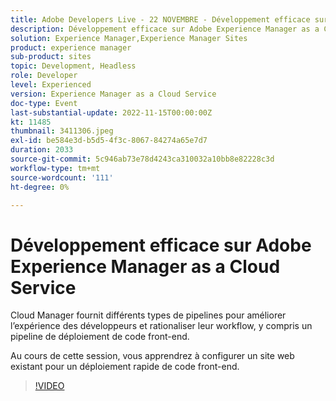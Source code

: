 ```yaml
---
title: Adobe Developers Live - 22 NOVEMBRE - Développement efficace sur Adobe Experience Manager as a Cloud Service
description: Développement efficace sur Adobe Experience Manager as a Cloud Service Cloud Manager fournit différents types de pipelines pour améliorer l’expérience des développeurs et rationaliser leur workflow, y compris un pipeline de déploiement de code front-end. Au cours de cette session, vous apprendrez à configurer un site web existant pour un déploiement rapide de code front-end.
solution: Experience Manager,Experience Manager Sites
product: experience manager
sub-product: sites
topic: Development, Headless
role: Developer
level: Experienced
version: Experience Manager as a Cloud Service
doc-type: Event
last-substantial-update: 2022-11-15T00:00:00Z
kt: 11485
thumbnail: 3411306.jpeg
exl-id: be584e3d-b5d5-4f3c-8067-84274a65e7d7
duration: 2033
source-git-commit: 5c946ab73e78d4243ca310032a10bb8e82228c3d
workflow-type: tm+mt
source-wordcount: '111'
ht-degree: 0%

---
```


# Développement efficace sur Adobe Experience Manager as a Cloud Service

Cloud Manager fournit différents types de pipelines pour améliorer l’expérience des développeurs et rationaliser leur workflow, y compris un pipeline de déploiement de code front-end.

Au cours de cette session, vous apprendrez à configurer un site web existant pour un déploiement rapide de code front-end.

>[!VIDEO](https://video.tv.adobe.com/v/3411306/?quality=12&learn=on)
